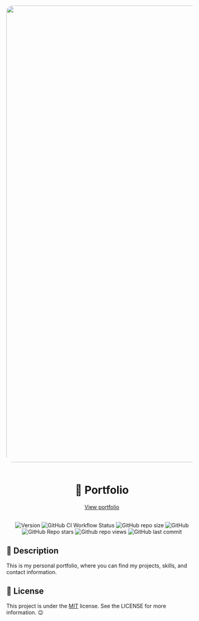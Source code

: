<div align="center">
  <img
    alt="weekly-challenges"
    src="https://res.cloudinary.com/dfeujtobk/image/upload/v1705960644/Portfolio/840shots_so_d3ber6.png"
    width="1200"
    style="border-radius: 1rem" />

  <br />
  <br />

  <h1> 💼 Portfolio</h1>
  <a href="https://marco-cruz.netlify.app/" target="_blank">View portfolio</a>
  <br/><br/>

  ![Version](https://img.shields.io/github/package-json/v/marcode24/portfolio?style=popout&logo=npm)
  ![GitHub CI Workflow Status](https://img.shields.io/github/actions/workflow/status/marcode24/portfolio/linter.yml?branch=main&style=popout&logo=testcafe&label=linter)
  ![GitHub repo size](https://img.shields.io/github/repo-size/marcode24/portfolio?style=popout&logo=github&label=repo%20size)
  ![GitHub](https://img.shields.io/github/license/marcode24/portfolio?style=popout&logo=github&label=license)
  ![GitHub Repo stars](https://img.shields.io/github/stars/marcode24/portfolio?style=popout&logo=apachespark&color=yellow&logoColor=yellow)
  ![Github repo views](https://img.shields.io/github/search/marcode24/portfolio/portfolio?style=popout&logo=github&label=repo%20views)
  ![GitHub last commit](https://img.shields.io/github/last-commit/marcode24/portfolio?style=popout&logo=git&label=last%20commit)
</div>

## 🚀 Description

This is my personal portfolio, where you can find my projects, skills, and contact information.

## 📝 License

This project is under the [MIT](./LICENSE) license. See the LICENSE for more information. 😉
